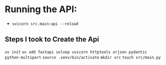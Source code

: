 # Running the API:

- `uvicorn src.main:api --reload`

## Steps I took to Create the Api

`uv init`
`uv add fastapi uvloop uvicorn httptools orjson pydantic python-multipart`
`source .venv/bin/activate`
`mkdir src`
`touch src/main.py`
